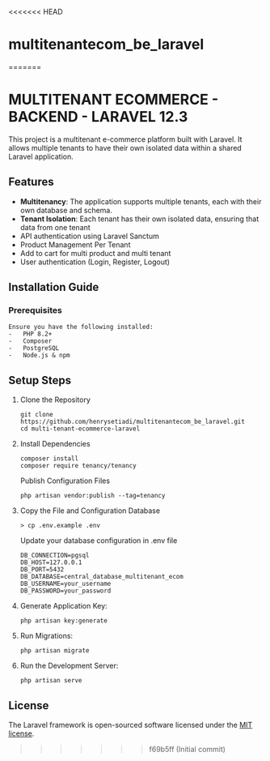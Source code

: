 <<<<<<< HEAD
# multitenantecom_be_laravel
=======

# MULTITENANT ECOMMERCE - BACKEND - LARAVEL 12.3

This project is a multitenant e-commerce platform built with Laravel. It allows multiple tenants to have their own isolated data within a shared Laravel application.

## Features
- **Multitenancy**: The application supports multiple tenants, each with their own database and schema.
- **Tenant Isolation**: Each tenant has their own isolated data, ensuring that data from one tenant
- API authentication using Laravel Sanctum
- Product Management Per Tenant
- Add to cart for multi product and multi tenant
- User authentication (Login, Register, Logout)

## Installation Guide

### Prerequisites
    Ensure you have the following installed:
    -   PHP 8.2+
    -   Composer
    -   PostgreSQL
    -   Node.js & npm

## Setup Steps
1.  Clone the Repository
    ```
    git clone https://github.com/henrysetiadi/multitenantecom_be_laravel.git
    cd multi-tenant-ecommerce-laravel
    ```
2. Install Dependencies
    ```
    composer install
    composer require tenancy/tenancy
    ```
    Publish Configuration Files
    ```
    php artisan vendor:publish --tag=tenancy
    ```
3.  Copy the File and Configuration Database
    ```
    > cp .env.example .env
    ```
    Update your database configuration in .env file
    ```
    DB_CONNECTION=pgsql
    DB_HOST=127.0.0.1
    DB_PORT=5432
    DB_DATABASE=central_database_multitenant_ecom
    DB_USERNAME=your_username
    DB_PASSWORD=your_password

    ```
4.  Generate Application Key:
    ```
    php artisan key:generate
    ```
5.  Run Migrations:
    ```
    php artisan migrate
    ```
6.  Run the Development Server:
    ```
    php artisan serve
    ```

## License

The Laravel framework is open-sourced software licensed under the [MIT license](https://opensource.org/licenses/MIT).
>>>>>>> f69b5ff (Initial commit)
